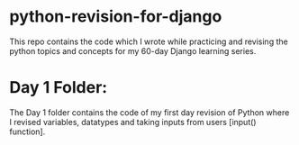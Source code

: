 # python-revision-for-django
This repo contains the code which I wrote while practicing and revising the python topics and concepts for my 60-day Django learning series.

# Day 1 Folder:
The Day 1 folder contains the code of my first day revision of Python where I revised variables, datatypes and taking inputs from users [input() function].

